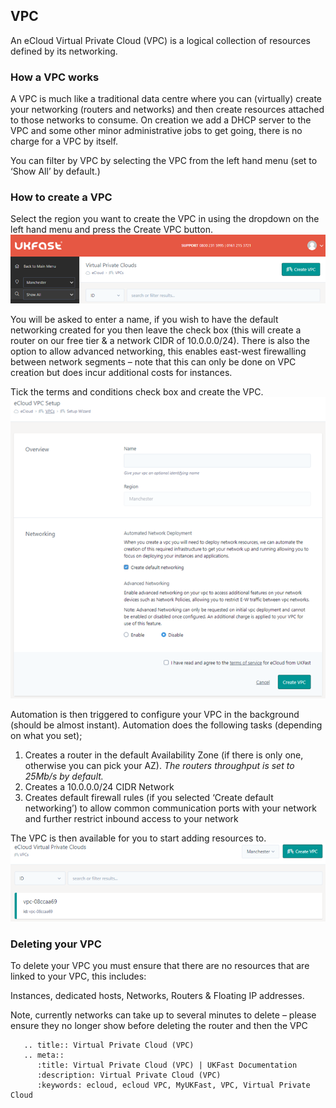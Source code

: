 ## VPC  
An eCloud Virtual Private Cloud (VPC) is a logical collection of resources defined by its networking.

### How a VPC works
A VPC is much like a traditional data centre where you can (virtually) create your networking (routers and networks) and then create resources attached to those networks to consume. On creation we add a DHCP server to the VPC and some other minor administrative jobs to get going, there is no charge for a VPC by itself.

You can filter by VPC by selecting the VPC from the left hand menu (set to ‘Show All’ by default.)

### How to create a VPC

Select the region you want to create the VPC in using the dropdown on the left hand menu and press the Create VPC button.  
![VPC Listview](files/vpc-listview.PNG)

You will be asked to enter a name, if you wish to have the default networking created for you then leave the check box (this will create a router on our free tier & a network CIDR of 10.0.0.0/24). There is also the option to allow advanced networking, this enables east-west firewalling between network segments – note that this can only be done on VPC creation but does incur additional costs for instances.

Tick the terms and conditions check box and create the VPC.
![VPC Listview](files/vpc-listview-setup.PNG)

 
Automation is then triggered to configure your VPC in the background (should be almost instant). Automation does the following tasks (depending on what you set);   

1.	Creates a router in the default Availability Zone (if there is only one, otherwise you can pick your AZ). *The routers throughput is set to 25Mb/s by default.*  
2.	Creates a 10.0.0.0/24 CIDR Network  
3.	Creates default firewall rules (if you selected ‘Create default networking’) to allow common communication ports with your network and further restrict inbound access to your network  

The VPC is then available for you to start adding resources to.  
![VPC Listview with card](files/vpc-listview-card-example.PNG)
 

### Deleting your VPC

To delete your VPC you must ensure that there are no resources that are linked to your VPC, this includes:

Instances, dedicated hosts, Networks, Routers & Floating IP addresses.

Note, currently networks can take up to several minutes to delete – please ensure they no longer show before deleting the router and then the VPC



```eval_rst
   .. title:: Virtual Private Cloud (VPC)
   .. meta::
      :title: Virtual Private Cloud (VPC) | UKFast Documentation
      :description: Virtual Private Cloud (VPC)
      :keywords: ecloud, ecloud VPC, MyUKFast, VPC, Virtual Private Cloud
```